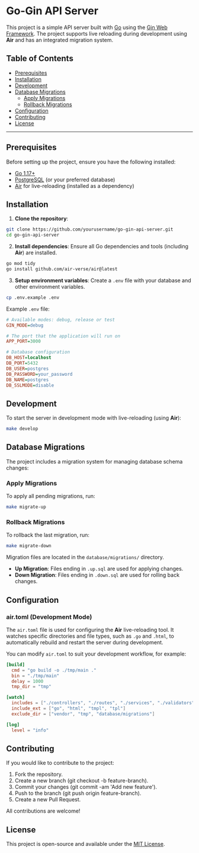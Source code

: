 # Go-Gin API Server

This project is a simple API server built with [Go](https://golang.org/) using the [Gin Web Framework](https://github.com/gin-gonic/gin). The project supports live reloading during development using **Air** and has an integrated migration system.

## Table of Contents
- [Prerequisites](#prerequisites)
- [Installation](#installation)
- [Development](#development)
- [Database Migrations](#database-migrations)
  - [Apply Migrations](#apply-migrations)
  - [Rollback Migrations](#rollback-migrations)
- [Configuration](#configuration)
- [Contributing](#contributing)
- [License](#license)

---

## Prerequisites

Before setting up the project, ensure you have the following installed:

- [Go 1.17+](https://golang.org/dl/)
- [PostgreSQL](https://www.postgresql.org/) (or your preferred database)
- [Air](https://github.com/air-verse/air) for live-reloading (installed as a dependency)

## Installation

1. **Clone the repository**:
  ```bash
  git clone https://github.com/yourusername/go-gin-api-server.git
  cd go-gin-api-server
  ```

2. **Install dependencies**: Ensure all Go dependencies and tools (including **Air**) are installed.
  ```bash
  go mod tidy
  go install github.com/air-verse/air@latest
  ```

3. **Setup environment variables**: Create a `.env` file with your database and other environment variables.
  ```bash
  cp .env.example .env
  ```

  Example `.env` file:
  ```ini
  # Available modes: debug, release or test
  GIN_MODE=debug

  # The port that the application will run on
  APP_PORT=3000

  # Database configuration
  DB_HOST=localhost
  DB_PORT=5432
  DB_USER=postgres
  DB_PASSWORD=your_password
  DB_NAME=postgres
  DB_SSLMODE=disable
  ```

## Development

To start the server in development mode with live-reloading (using **Air**):

```bash
make develop
```

## Database Migrations

The project includes a migration system for managing database schema changes:

### Apply Migrations

To apply all pending migrations, run:

```bash
make migrate-up
```

### Rollback Migrations

To rollback the last migration, run:

```bash
make migrate-down
```

Migration files are located in the `database/migrations/` directory.
- **Up Migration**: Files ending in `.up.sql` are used for applying changes.
- **Down Migration**: Files ending in `.down.sql` are used for rolling back changes.

## Configuration

### air.toml (Development Mode)

The `air.toml` file is used for configuring the **Air** live-reloading tool. It watches specific directories and file types, such as `.go` and `.html`, to automatically rebuild and restart the server during development.

You can modify `air.toml` to suit your development workflow, for example:

```toml
[build]
  cmd = "go build -o ./tmp/main ."
  bin = "./tmp/main"
  delay = 1000
  tmp_dir = "tmp"

[watch]
  includes = ["./controllers", "./routes", "./services", "./validators", "./config"]
  include_ext = ["go", "html", "tmpl", "tpl"]
  exclude_dir = ["vendor", "tmp", "database/migrations"]

[log]
  level = "info"
```

## Contributing

If you would like to contribute to the project:

1. Fork the repository.
2. Create a new branch (git checkout -b feature-branch).
3. Commit your changes (git commit -am 'Add new feature').
4. Push to the branch (git push origin feature-branch).
5. Create a new Pull Request.

All contributions are welcome!

## License

This project is open-source and available under the [MIT License](LICENSE).


